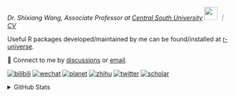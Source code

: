 
<p><em>Dr. Shixiang Wang, Associate Professor at <a href="https://en.csu.edu.cn/">Central South University</a> <img src="https://media.giphy.com/media/WUlplcMpOCEmTGBtBW/giphy.gif" width="30">  ｜ <a href="https://shixiangwang.github.io/cv-shixiang/">CV</a>
</em></p>

Useful R packages developed/maintained by me can be found/installed at [r-universe](https://shixiangwang.r-universe.dev/).

💬 Connect to me by
[discussions](https://github.com/ShixiangWang/self-study/discussions) or [email](mailto:shixiang1994wang@gmail.com). 

[![bilibili](https://img.shields.io/badge/王诗翔-B站-yellow)](https://space.bilibili.com/11553374) [![wechat](https://img.shields.io/badge/王诗翔-微信公众号-important)](https://shixiangwang.github.io/home/logo/qrcode.jpg) [![planet](https://img.shields.io/badge/王诗翔-知识星球-blueviolet)](https://t.zsxq.com/rBqbIei)  [![zhihu](https://img.shields.io/badge/王诗翔-知乎-blue)](https://www.zhihu.com/people/shixiangwang) [![twitter](https://img.shields.io/badge/WangShxiang-twitter-ff69b4)](https://twitter.com/WangShxiang) [![scholar](https://img.shields.io/badge/ShixiangWang-Scholar-00ffff)](https://scholar.google.com/citations?user=FvNp0NkAAAAJ) 

<details>
 
<summary>GitHub Stats</summary>


<!--START_SECTION:waka-->
**🐱 My GitHub Data** 

> 📦 5.0 MB Used in GitHub's Storage 
 > 
> 🏆 76 Contributions in the Year 2025
 > 
> 🚫 Not Opted to Hire
 > 
> 📜 96 Public Repositories 
 > 
> 🔑 30 Private Repositories 
 > 
**I'm an Early 🐤** 

```text
🌞 Morning                2261 commits        ████░░░░░░░░░░░░░░░░░░░░░   16.72 % 
🌆 Daytime                5779 commits        ███████████░░░░░░░░░░░░░░   42.74 % 
🌃 Evening                4567 commits        ████████░░░░░░░░░░░░░░░░░   33.78 % 
🌙 Night                  914 commits         ██░░░░░░░░░░░░░░░░░░░░░░░   06.76 % 
```
📅 **I'm Most Productive on Tuesday** 

```text
Monday                   2141 commits        ████░░░░░░░░░░░░░░░░░░░░░   15.83 % 
Tuesday                  2497 commits        █████░░░░░░░░░░░░░░░░░░░░   18.47 % 
Wednesday                2260 commits        ████░░░░░░░░░░░░░░░░░░░░░   16.71 % 
Thursday                 2144 commits        ████░░░░░░░░░░░░░░░░░░░░░   15.86 % 
Friday                   2073 commits        ████░░░░░░░░░░░░░░░░░░░░░   15.33 % 
Saturday                 1033 commits        ██░░░░░░░░░░░░░░░░░░░░░░░   07.64 % 
Sunday                   1373 commits        ███░░░░░░░░░░░░░░░░░░░░░░   10.15 % 
```


**I Mostly Code in R** 

```text
R                        83 repos            ██████████████░░░░░░░░░░░   54.25 % 
HTML                     23 repos            ████░░░░░░░░░░░░░░░░░░░░░   15.03 % 
JavaScript               9 repos             █░░░░░░░░░░░░░░░░░░░░░░░░   05.88 % 
Shell                    9 repos             █░░░░░░░░░░░░░░░░░░░░░░░░   05.88 % 
Jupyter Notebook         5 repos             █░░░░░░░░░░░░░░░░░░░░░░░░   03.27 % 
```




 Last Updated on 03/02/2025 18:52:02 UTC
<!--END_SECTION:waka-->

> These Readme stats are generated using github action [awesome-readme-stats](https://github.com/anmol098/waka-readme-stats)

-----

**NOTE: Top languages does not indicate my skill level or anything like that. It is just a metric of which languages have been hosted by me on GitHub based on the usage across repositories.**

</details>
